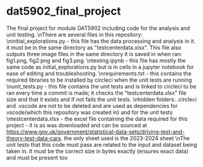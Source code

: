 # dat5902_final_project
The final project for module DAT5902 including code for the analysis and unit testing.
\nThere are several files in this repository:
\ninitial_explorations.py - this file has the data processing and analysis in it. it must be in the same directory as "testcenterdata.xlsx". This file also outputs three image files in the same directory it is saved in when ran: fig1.png, fig2.png and fig3.png.
\ntesting.ipynb - this file has mostly the same code as initial_explorations.py but is in cells in a jupyter notebook for ease of editing and troubleshooting.
\nrequirements.txt - this contains the required libraries to be installed by circleci when the unit tests are running
\nunit_tests.py - this file contains the unit tests and is linked to circleci to be ran every time a commit is made; it checks the "testcenterdata.xlsx" file size and that it exists and if not fails the unit tests. 
\nhidden folders: .circleci and .vscode are not to be deleted and are used as dependencies for vscode(which this repository was created in) and for the unit tests
\ntestcenterdata.xlsx - the excel file containing the data required for this project - it is as was downloaded and can be sourced at https://www.gov.uk/government/statistical-data-sets/driving-test-and-theory-test-data-cars. the only sheet used is the 2023-2024 sheet
\nThe unit tests that this code must pass are related to the input and dataset being taken in. It must be the correct size in bytes exactly (ensures exact data) and must be present too